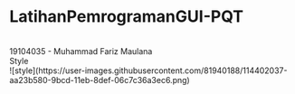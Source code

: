 # LatihanPemrogramanGUI-PQT
<br>
19104035 - Muhammad Fariz Maulana 
<br>
Style 
<br>
![style](https://user-images.githubusercontent.com/81940188/114402037-aa23b580-9bcd-11eb-8def-06c7c36a3ec6.png)
